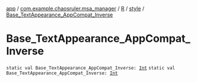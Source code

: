 [app](../../../index.md) / [com.example.chaosruler.msa_manager](../../index.md) / [R](../index.md) / [style](index.md) / [Base_TextAppearance_AppCompat_Inverse](.)

# Base_TextAppearance_AppCompat_Inverse

`static val Base_TextAppearance_AppCompat_Inverse: `[`Int`](https://kotlinlang.org/api/latest/jvm/stdlib/kotlin/-int/index.html)
`static val Base_TextAppearance_AppCompat_Inverse: `[`Int`](https://kotlinlang.org/api/latest/jvm/stdlib/kotlin/-int/index.html)